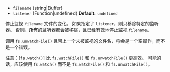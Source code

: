<!-- YAML
added: v0.1.31
-->

* `filename` {string|Buffer}
* `listener` {Function|undefined} **Default:** `undefined`

停止监视 `filename` 文件的变化。
如果指定了 `listener`，则只移除特定的监听器。
否则，**所有**的监听器都会被移除，且已经有效地停止监视 `filename`。

调用 `fs.unwatchFile()` 且带上一个未被监视的文件名，将会是一个空操作，而不是一个错误。

注意：[`fs.watch()`] 比 `fs.watchFile()` 和 `fs.unwatchFile()` 更高效。
可能的话，应该使用 `fs.watch()` 而不是 `fs.watchFile()` 和 `fs.unwatchFile()`。

